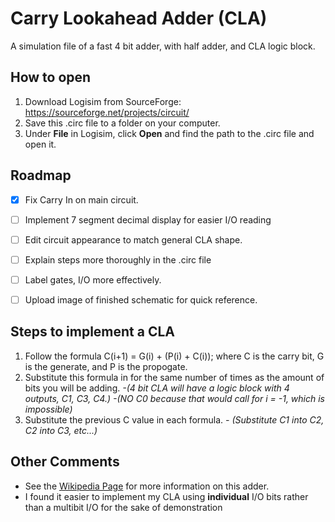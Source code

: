 # Carry Lookahead Adder (CLA)
A simulation file of a fast 4 bit adder, with half adder, and CLA logic block.

## How to open
1. Download Logisim from SourceForge: https://sourceforge.net/projects/circuit/
2. Save this .circ file to a folder on your computer.
3. Under **File** in Logisim, click **Open** and find the path to the .circ file and open it.

## Roadmap
- [x] Fix Carry In on main circuit.
- [ ] Implement 7 segment decimal display for easier I/O reading
- [ ] Edit circuit appearance to match general CLA shape.
- [ ] Explain steps more thoroughly in the .circ file
- [ ] Label gates, I/O more effectively.
- [ ] Upload image of finished schematic for quick reference.


## Steps to implement a CLA
1. Follow the formula C(i+1) = G(i) + (P(i) + C(i)); where C is the carry bit, G is the generate, and P is the propogate.
2. Substitute this formula in for the same number of times as the amount of bits you will be adding.
_-(4 bit CLA will have a logic block with 4 outputs, C1, C3, C4.)
-(NO C0 because that would call for i = -1, which is impossible)_
3. Substitute the previous C value in each formula.
_- (Substitute C1 into C2, C2 into C3, etc...)_

## Other Comments
- See the [Wikipedia Page](https://en.wikipedia.org/wiki/Carry-lookahead_adder) for more information on this adder.
- I found it easier to implement my CLA using **individual** I/O bits rather than a multibit I/O for the 
sake of demonstration
